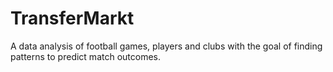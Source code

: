 # TransferMarkt
A data analysis of football games, players and clubs with the goal of finding patterns to predict match outcomes.
